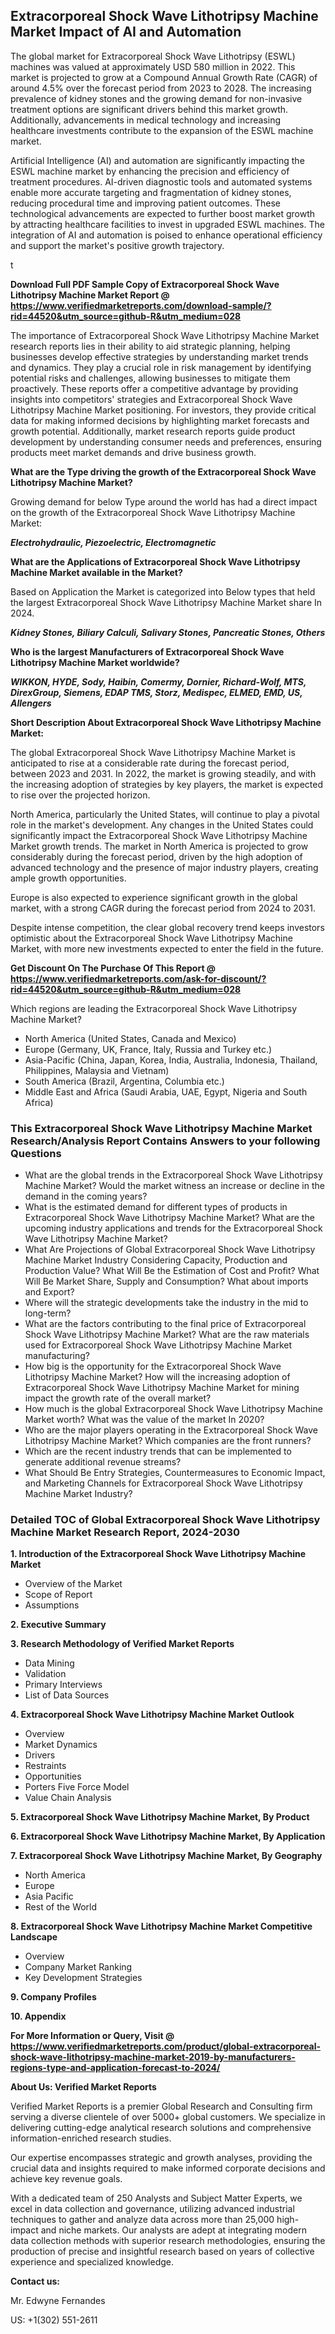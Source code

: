 <h2>Extracorporeal Shock Wave Lithotripsy Machine Market Impact of AI and Automation</h2><p>The global market for Extracorporeal Shock Wave Lithotripsy (ESWL) machines was valued at approximately USD 580 million in 2022. This market is projected to grow at a Compound Annual Growth Rate (CAGR) of around 4.5% over the forecast period from 2023 to 2028. The increasing prevalence of kidney stones and the growing demand for non-invasive treatment options are significant drivers behind this market growth. Additionally, advancements in medical technology and increasing healthcare investments contribute to the expansion of the ESWL machine market.</p><p>Artificial Intelligence (AI) and automation are significantly impacting the ESWL machine market by enhancing the precision and efficiency of treatment procedures. AI-driven diagnostic tools and automated systems enable more accurate targeting and fragmentation of kidney stones, reducing procedural time and improving patient outcomes. These technological advancements are expected to further boost market growth by attracting healthcare facilities to invest in upgraded ESWL machines. The integration of AI and automation is poised to enhance operational efficiency and support the market's positive growth trajectory.</p>t</p><p id="" class=""><strong>Download Full PDF Sample Copy of Extracorporeal Shock Wave Lithotripsy Machine Market Report @ <a href="https://www.verifiedmarketreports.com/download-sample/?rid=44520&utm_source=github-R&utm_medium=028" target="_blank">https://www.verifiedmarketreports.com/download-sample/?rid=44520&utm_source=github-R&utm_medium=028</a></strong></p><p>The importance of&nbsp;Extracorporeal Shock Wave Lithotripsy Machine Market research reports lies in their ability to aid strategic planning, helping businesses develop effective strategies by understanding market trends and dynamics. They play a crucial role in risk management by identifying potential risks and challenges, allowing businesses to mitigate them proactively. These reports offer a competitive advantage by providing insights into competitors' strategies and Extracorporeal Shock Wave Lithotripsy Machine Market positioning. For investors, they provide critical data for making informed decisions by highlighting market forecasts and growth potential. Additionally, market research reports guide product development by understanding consumer needs and preferences, ensuring products meet market demands and drive business growth.</p><p><strong>What are the&nbsp;Type driving the growth of the Extracorporeal Shock Wave Lithotripsy Machine Market?</strong></p><p id="" class="">Growing demand for below Type around the world has had a direct impact on the growth of the Extracorporeal Shock Wave Lithotripsy Machine Market:</p><em><strong>Electrohydraulic, Piezoelectric, Electromagnetic</strong></em></p><strong>What are the&nbsp;Applications&nbsp;of Extracorporeal Shock Wave Lithotripsy Machine Market available in the Market?</strong></p><p id="" class="">Based on Application the Market is categorized into Below types that held the largest Extracorporeal Shock Wave Lithotripsy Machine Market share In 2024.</p><em><strong>Kidney Stones, Biliary Calculi, Salivary Stones, Pancreatic Stones, Others</strong></em></p><strong>Who is the largest Manufacturers of Extracorporeal Shock Wave Lithotripsy Machine Market worldwide?</strong></p><p><em><strong>WIKKON, HYDE, Sody, Haibin, Comermy, Dornier, Richard-Wolf, MTS, DirexGroup, Siemens, EDAP TMS, Storz, Medispec, ELMED, EMD, US, Allengers</strong></em></p><p id="" class=""><strong>Short Description About Extracorporeal Shock Wave Lithotripsy Machine Market:</strong></p><p>The global Extracorporeal Shock Wave Lithotripsy Machine Market is anticipated to rise at a considerable rate during the forecast period, between 2023 and 2031. In 2022, the market is growing steadily, and with the increasing adoption of strategies by key players, the market is expected to rise over the projected horizon.</p><p>North America, particularly the United States, will continue to play a pivotal role in the market's development. Any changes in the United States could significantly impact the Extracorporeal Shock Wave Lithotripsy Machine Market growth trends. The market in North America is projected to grow considerably during the forecast period, driven by the high adoption of advanced technology and the presence of major industry players, creating ample growth opportunities.</p><p>Europe is also expected to experience significant growth in the global market, with a strong CAGR during the forecast period from 2024 to 2031.</p><p>Despite intense competition, the clear global recovery trend keeps investors optimistic about the Extracorporeal Shock Wave Lithotripsy Machine Market, with more new investments expected to enter the field in the future.</p><p id="" class=""><strong>Get Discount On The Purchase Of This Report @ <a href="https://www.verifiedmarketreports.com/ask-for-discount/?rid=44520&utm_source=github-R&utm_medium=028" target="_blank">https://www.verifiedmarketreports.com/ask-for-discount/?rid=44520&utm_source=github-R&utm_medium=028</a></strong></p>Which regions are leading the Extracorporeal Shock Wave Lithotripsy Machine Market?</p><ul><li>North America (United States, Canada and Mexico)</li><li>Europe (Germany, UK, France, Italy, Russia and Turkey etc.)</li><li>Asia-Pacific (China, Japan, Korea, India, Australia, Indonesia, Thailand, Philippines, Malaysia and Vietnam)</li><li>South America (Brazil, Argentina, Columbia etc.)</li><li>Middle East and Africa (Saudi Arabia, UAE, Egypt, Nigeria and South Africa)</li></ul><h3 id="" class="">This Extracorporeal Shock Wave Lithotripsy Machine Market Research/Analysis Report Contains Answers to your following Questions</h3><ul><li>What are the global trends in the Extracorporeal Shock Wave Lithotripsy Machine Market? Would the market witness an increase or decline in the demand in the coming years?</li><li>What is the estimated demand for different types of products in Extracorporeal Shock Wave Lithotripsy Machine Market? What are the upcoming industry applications and trends for the Extracorporeal Shock Wave Lithotripsy Machine Market?</li><li>What Are Projections of Global Extracorporeal Shock Wave Lithotripsy Machine Market Industry Considering Capacity, Production and Production Value? What Will Be the Estimation of Cost and Profit? What Will Be Market Share, Supply and Consumption? What about imports and Export?</li><li>Where will the strategic developments take the industry in the mid to long-term?</li><li>What are the factors contributing to the final price of Extracorporeal Shock Wave Lithotripsy Machine Market? What are the raw materials used for Extracorporeal Shock Wave Lithotripsy Machine Market manufacturing?</li><li>How big is the opportunity for the Extracorporeal Shock Wave Lithotripsy Machine Market? How will the increasing adoption of Extracorporeal Shock Wave Lithotripsy Machine Market for mining impact the growth rate of the overall market?</li><li>How much is the global Extracorporeal Shock Wave Lithotripsy Machine Market worth? What was the value of the market In 2020?</li><li>Who are the major players operating in the Extracorporeal Shock Wave Lithotripsy Machine Market? Which companies are the front runners?</li><li>Which are the recent industry trends that can be implemented to generate additional revenue streams?</li><li>What Should Be Entry Strategies, Countermeasures to Economic Impact, and Marketing Channels for Extracorporeal Shock Wave Lithotripsy Machine Market Industry?</li></ul><h3 id="" class="">Detailed TOC of Global Extracorporeal Shock Wave Lithotripsy Machine Market Research Report, 2024-2030</h3><p id="" class=""><strong>1. Introduction of the Extracorporeal Shock Wave Lithotripsy Machine Market</strong></p><ul><li>Overview of the Market</li><li>Scope of Report</li><li>Assumptions</li></ul><p id="" class=""><strong>2. Executive Summary</strong></p><p id="" class=""><strong>3. Research Methodology of Verified Market Reports</strong></p><ul><li>Data Mining</li><li>Validation</li><li>Primary Interviews</li><li>List of Data Sources</li></ul><p id="" class=""><strong>4. Extracorporeal Shock Wave Lithotripsy Machine Market Outlook</strong></p><ul><li>Overview</li><li>Market Dynamics</li><li>Drivers</li><li>Restraints</li><li>Opportunities</li><li>Porters Five Force Model</li><li>Value Chain Analysis</li></ul><p id="" class=""><strong>5. Extracorporeal Shock Wave Lithotripsy Machine Market, By Product</strong></p><p id="" class=""><strong>6. Extracorporeal Shock Wave Lithotripsy Machine Market, By Application</strong></p><p id="" class=""><strong>7. Extracorporeal Shock Wave Lithotripsy Machine Market, By Geography</strong></p><ul><li>North America</li><li>Europe</li><li>Asia Pacific</li><li>Rest of the World</li></ul><p id="" class=""><strong>8. Extracorporeal Shock Wave Lithotripsy Machine Market Competitive Landscape</strong></p><ul><li>Overview</li><li>Company Market Ranking</li><li>Key Development Strategies</li></ul><p id="" class=""><strong>9. Company Profiles</strong></p><p id="" class=""><strong>10. Appendix</strong></p><p id="" class=""><strong>For More Information or Query, Visit @ <a href="https://www.verifiedmarketreports.com/product/global-extracorporeal-shock-wave-lithotripsy-machine-market-2019-by-manufacturers-regions-type-and-application-forecast-to-2024/" target="_blank">https://www.verifiedmarketreports.com/product/global-extracorporeal-shock-wave-lithotripsy-machine-market-2019-by-manufacturers-regions-type-and-application-forecast-to-2024/</a></strong></p><p id="" class=""><strong>About Us: Verified Market Reports</strong></p><p id="" class="">Verified Market Reports is a premier Global Research and Consulting firm serving a diverse clientele of over 5000+ global customers. We specialize in delivering cutting-edge analytical research solutions and comprehensive information-enriched research studies.</p><p id="" class="">Our expertise encompasses strategic and growth analyses, providing the crucial data and insights required to make informed corporate decisions and achieve key revenue goals.</p><p id="" class="">With a dedicated team of 250 Analysts and Subject Matter Experts, we excel in data collection and governance, utilizing advanced industrial techniques to gather and analyze data across more than 25,000 high-impact and niche markets. Our analysts are adept at integrating modern data collection methods with superior research methodologies, ensuring the production of precise and insightful research based on years of collective experience and specialized knowledge.</p><p id="" class=""><strong>Contact us:</strong></p><p id="" class="">Mr. Edwyne Fernandes</p><p id="" class="">US: +1(302) 551-2611</p>